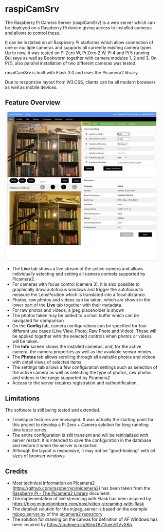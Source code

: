 # raspiCamSrv

The Raspberry Pi Camera Server (raspiCamSrv) is a web server which can be deployed on a Raspberry Pi device giving access to installed cameras and allows to control these.

It can be installed on all Raspberry Pi platforms which allow connection of one or multiple cameras and supports all currently existing camera types.
Up to now, it was tested on Pi Zero W, Pi Zero 2 W, Pi 4 and Pi 5 running Bullseye as well as Bookworm together with camera modules 1, 2 and 3. On Pi 5, also parallel installation of two different cameras was tested.

raspiCamSrv is built with Flask 3.0 and uses the Picamera2 library.

Due to responsive layout from W3.CSS, clients can be all modern browsers as well as mobile devices.

## Feature Overview
![Live Overview](docs/img/Live.jpg)

- The **Live** tab shows a live stream of the active camera and allows individually selecting and setting all camera controls supported by Picamera2.
- For cameras with focus control (camera 3), it is also possible to graphically draw autofocus windows and trigger the autofocus to measure the LensPosition which is translated into a focal distance.
- Photos, raw photos and videos can be taken, which are shown in the lower part of the **Live** tab together with their metadata.
- For raw photos and videos, a jpeg placeholder is shown
- The photos taken may be added to a small buffer which can be navigated for comparison
- On the **Config** tab, camera configurations can be specified for four different use cases (Live View, Photo, Raw Photo and Video). These will be applied together with the selected controls when photos or videos will be taken.
- The **Info** screen shows the installed cameras, and, for the active camera, the camera properties as well as the available sensor modes.
- The **Photos** tab allows scrolling through all available photos and videos with detail views of selected items.
- The settings tab allows a few configuration settings such as selection of the active camera as well as selecting the type of photos, raw photos and videos in the range supported by Picamera2
- Access to the server requires registration and authentification.

## Limitations
The software is still being tested and extended.

- Timelapse features are envisaged. It was actually the starting point for this project to develop a Pi Zero + Camera solution for long runnting time lapse series.
- The entire configuration is still transient and will be reinitialized with server restart. It is intended to save the configuration in the database and restore it when the server is restarted.
- Although the layout is responsive, it may not be "good-looking" with all sizes of browser windows

## Credits
- Most technical information on Picamera2 (<https://github.com/raspberrypi/picamera2>) has been taken from the [Raspberry Pi - The Picamera2 Library](https://datasheets.raspberrypi.com/camera/picamera2-manual.pdf) document.
- The implementation of live streaming with Flask has been inspired by <https://blog.miguelgrinberg.com/post/video-streaming-with-flask>
- The detailed solution for the mjpeg_server is based on the example [mjpeg_server.py](https://github.com/raspberrypi/picamera2/blob/main/examples/mjpeg_server.py) of the [picamera2 repository](https://github.com/raspberrypi/picamera2)
- The solution for drawing on the canvas for definition of AF Windows has been inspired by <https://codepen.io/AllenT871/pen/GVyXKp>

